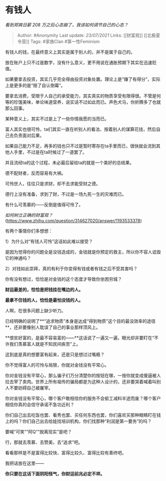 # 有钱人
*看到郑爽日薪 208 万之后心态崩了，我该如何调节自己的心态？*

> Author: #Anonymity
Last update: *23/07/2021* 
Links: [[财富观]] [[北极夏令营]]
Tags:  #家族Clan #第一性Feminism



有钱人的钱，在最终意义上其实是属于别人的，并不是属于自己的。

放在账户上只不过是数字，没有什么意义，更不用说在通胀预期下其实在迅速贬值。

如果要拿去投资，其实几乎完全得由投资对象处置。理论上是“赚了有得分”，实际上是更多的是“赔了自认倒霉”。

要拿去消费，受限于人自己的承受能力，其实真实的物质享受有限得很。不管是何等的珍馐美味，单论味道营养，说实话不过如此而已。声色犬马，你折腾多了也就那么回事。

某种意义上，其实不过是上了一些你情我愿的当而已。

富人其实也很可怜，ta们其实一直在听别人的看法、按着别人的谋算花钱，然后自己去负责面对后果。

如果自己能力不足，再多的钱也只不过是暂时寄存在ta手里而已，很快就会流到其他人手里，不过是在ta时候过了一道罢了。

并且流经ta的这个过程，未必最后留给ta的就是一个美好的总结果。

德不配财者，反而容易有大祸。

可怜世人，往往只是求财，却不去求能受财之德。

德行上没有准备，求到了财，不过是一场九死一生的灾难而已。

有什么可羡慕的——反倒是值得可怜了。

*如何树立正确的财富观？*(https://www.zhihu.com/question/314627020/answer/1193533378)  


有两个事情你们多想想：

1）为什么对“有钱人可怜”这话如此难以接受？

是因为觉得你的问题全是没钱造成的，金钱就是你预定的救主，所以你不容人诋毁它的神通吗？

2）对钱如此崇拜，真的有利于你变得有钱或者有钱之后不受其害吗？

你有没有想过，恰恰是对金钱的这个态度才导致你坐困穷城？

**财运最差的，恰恰是把钱挂在嘴边的人。**

**最拿不住钱的人，恰恰是最怕没钱的人。**

人啊，在很多问题上缺少听力。

已经明确的说明了**“追求物质”本身是达成“得到物质”这个目的最没效率的途径**，还非要像别人耽误了自己的事业那样顶风上。

**恨贫好富的，是最不容易富的——**这话说了一遍又一遍，眼光却非要盯在“不许我们羡慕富人就是不知民间疾苦”上。

这到底是真的想要富有起来，还是只是想过过嘴瘾？

你不觉得富人的可怜与局限，你就对金钱没有平常心。

你对金钱没有平常心，那么骗子们万分清楚你的按钮在哪，一按你就变成傻逼被人拉去宰了卖肉。世界上所有祖传的骗局都是为这种人设计的，还非要哭着喊着叫别人不要妨碍自己被屠宰。

你对金钱没有平常心，哪个客户敢相信你的服务不会偷工减料半途而废？哪个客户相信你真的会信守承诺不急功近利？

你们自己出去吃饭也罢、看秀也罢、买任何东西也罢，你们喜欢买那种眼睛盯在钱上的吗？你们自己出去给娃找培训机构，你们找那种“利润是第一要务”的吗？

要喊“可笑”“阿Q”“脱离现实”是吧？

行，那就去羡慕、去赞美，去“追求”吧。

看看那样是不是富得比较快、富得比较久、富得比较有善终吧。

我把话放在这里——

**你只要在这话下面阴阳怪气，你财运前兆必定不祥。**




